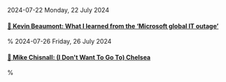 2024-07-22 Monday, 22 July 2024

#### [🔗 Kevin Beaumont: What I learned from the ‘Microsoft global IT outage’](https://doublepulsar.com/what-i-learned-from-the-microsoft-global-it-outage-d6138c06ebdb)

%
2024-07-26 Friday, 26 July 2024

#### [🔗 Mike Chisnall: (I Don't Want To Go To) Chelsea](https://idiotic-hat.blogspot.com/2024/07/i-dont-want-to-go-to-chelsea.html)

%
